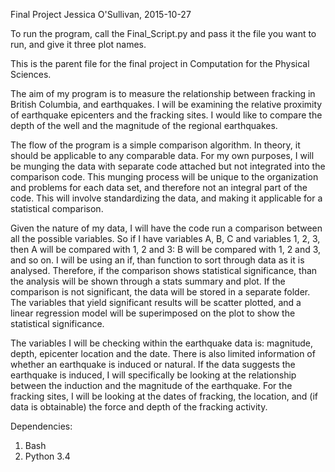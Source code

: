 Final Project
Jessica O'Sullivan, 2015-10-27

To run the program, call the Final_Script.py and pass it the file you want to run, and give it three plot names.

This is the parent file for the final project in Computation for the Physical
Sciences.

The aim of my program is to measure the relationship between fracking in British Columbia,
and earthquakes. I will be examining the relative proximity of earthquake epicenters and 
the fracking sites. I would like to compare the depth of the well and the magnitude of 
the regional earthquakes.
 
The flow of the program is a simple comparison algorithm. In theory, it should be 
applicable to any comparable data. For my own purposes, I will be munging the data with 
separate code attached but not integrated into the comparison code. This munging process 
will be unique to the organization and problems for each data set, and therefore not an 
integral part of the code. This will involve standardizing the data, and making it 
applicable for a statistical comparison. 

Given the nature of my data, I will have the code run a comparison between all the 
possible variables. So if I have variables A, B, C and variables 1, 2, 3, then A will be 
compared with 1, 2 and 3: B will be compared with 1, 2 and 3, and so on. I will be
using an if, than function to sort through data as it is analysed. Therefore, if the 
comparison shows statistical significance, than the analysis will be shown through a 
stats summary and plot. If the comparison is not significant, the data will be stored in
a separate folder. The variables that yield significant results will be scatter plotted, and a
linear regression model will be superimposed on the plot to show the statistical 
significance. 

The variables I will be checking within the earthquake data is: magnitude, depth,
epicenter location and the date. There is also limited information of whether an earthquake 
is induced or natural. If the data suggests the earthquake is induced, I will specifically
be looking at the relationship between the induction and the magnitude of the earthquake.
For the fracking sites, I will be looking at the dates of fracking, the location, and 
(if data is obtainable) the force and depth of the fracking activity.

Dependencies:
1. Bash
2. Python 3.4
